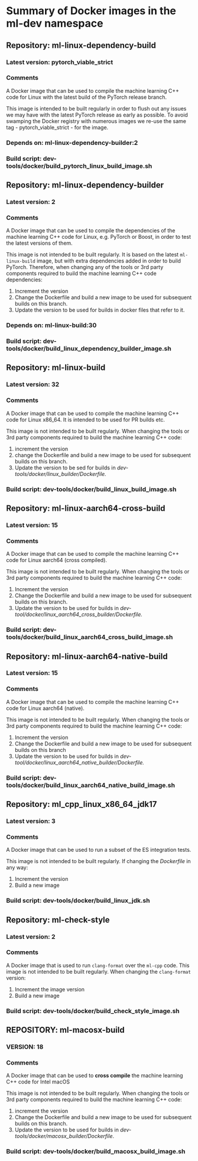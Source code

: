 # Summary of Docker images in the ml-dev namespace

## Repository: ml-linux-dependency-build

### Latest version: pytorch_viable_strict

### Comments
A Docker image that can be used to compile the machine learning
C++ code for Linux with the latest build of the PyTorch release branch.

This image is intended to be built regularly in order to flush out any
issues we may have with the latest PyTorch release as early as possible.
To avoid swamping the Docker registry with numerous images we re-use the
same tag - pytorch_viable_strict - for the image.

### Depends on: ml-linux-dependency-builder:2

### Build script: dev-tools/docker/build_pytorch_linux_build_image.sh


## Repository: ml-linux-dependency-builder

### Latest version: 2

### Comments
A Docker image that can be used to compile the dependencies of
the machine learning C++ code for Linux, e.g. PyTorch or Boost, in order
to test the latest versions of them.

This image is not intended to be built regularly. It is based on the latest
`ml-linux-build` image, but with extra dependencies added in order to build
PyTorch.  Therefore, when changing any of the tools or 3rd party components
required to build the machine learning C++ code dependencies:

1. Increment the version
2. Change the Dockerfile and build a new image to be used for subsequent builds on this branch.
3. Update the version to be used for builds in docker files that refer to it.

### Depends on: ml-linux-build:30

### Build script: dev-tools/docker/build_linux_dependency_builder_image.sh



## Repository: ml-linux-build

### Latest version: 32

### Comments
A Docker image that can be used to compile the machine learning
C++ code for Linux x86_64. It is intended to be used for PR builds etc.

This image is not intended to be built regularly.  When changing the tools
or 3rd party components required to build the machine learning C++ code:

 1. increment the version
 2.  change the Dockerfile and build a new image to be
used for subsequent builds on this branch.
 3.  Update the version to be sed for builds in *dev-tools/docker/linux_builder/Dockerfile.*

### Build script: dev-tools/docker/build_linux_build_image.sh


## Repository: ml-linux-aarch64-cross-build

### Latest version: 15

### Comments
A Docker image that can be used to compile the machine learning
C++ code for Linux aarch64 (cross compiled).

This image is not intended to be built regularly.  When changing the tools
or 3rd party components required to build the machine learning C++ code:

 1. Increment the version 
 2. Change the Dockerfile and build a new image to be
used for subsequent builds on this branch.  
 3. Update the version to be used for builds in *dev-tool/docker/linux_aarch64_cross_builder/Dockerfile.*

### Build script: dev-tools/docker/build_linux_aarch64_cross_build_image.sh


## Repository: ml-linux-aarch64-native-build

### Latest version: 15

### Comments
A Docker image that can be used to compile the machine learning
C++ code for Linux aarch64 (native).

This image is not intended to be built regularly.  When changing the tools
or 3rd party components required to build the machine learning C++ code:

 1. Increment the version
 2. Change the Dockerfile and build a new image to be used for subsequent builds on this branch
 3. Update the version to be used for builds in *dev-tool/docker/linux_aarch64_native_builder/Dockerfile.*

### Build script: dev-tools/docker/build_linux_aarch64_native_build_image.sh


## Repository: ml_cpp_linux_x86_64_jdk17

### Latest version: 3

### Comments
A Docker image that can be used to run a subset of the ES
integration tests.

This image is not intended to be built regularly. If changing the *Dockerfile* in any way:

 1. Increment the version
 2. Build a new image

### Build script: dev-tools/docker/build_linux_jdk.sh


## Repository: ml-check-style

### Latest version: 2

### Comments
A Docker image that is used to run `clang-format` over the `ml-cpp` code.
This image is not intended to be built regularly.  When changing the
`clang-format` version:

 1. Increment the image version
 2. Build a new image

 
### Build script: dev-tools/docker/build_check_style_image.sh



## REPOSITORY: ml-macosx-build

### VERSION: 18

### Comments
A Docker image that can be used to **cross compile** the machine learning
C++ code for Intel macOS

This image is not intended to be built regularly.  When changing the tools
or 3rd party components required to build the machine learning C++ code:


 1. increment the version
 2.  Change the Dockerfile and build a new image to be
used for subsequent builds on this branch.
 3. Update the version to be used for builds in *dev-tools/docker/macosx_builder/Dockerfile*.

### Build script: dev-tools/docker/build_macosx_build_image.sh

